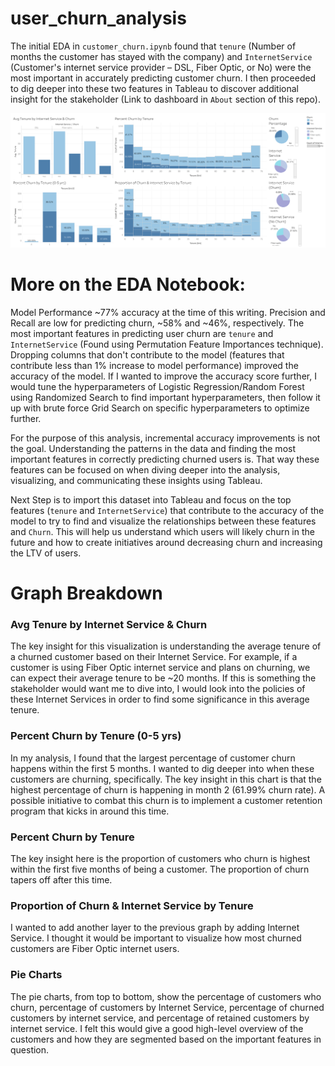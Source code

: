 # user_churn_analysis

The initial EDA in `customer_churn.ipynb` found that `tenure` (Number of months the customer has stayed with the company) and `InternetService` (Customer's internet service provider – DSL, Fiber Optic, or No) were the most important in accurately predicting customer churn. I then proceeded to dig deeper into these two features in Tableau to discover additional insight for the stakeholder (Link to dashboard in `About` section of this repo).

![Dashboard](/assets/dashboard.png?raw=true "Dashboard")

# More on the EDA Notebook:
Model Performance ~77% accuracy at the time of this writing. Precision and Recall are low for predicting churn, ~58% and ~46%, respectively. The most important features in predicting user churn are `tenure` and `InternetService` (Found using Permutation Feature Importances technique). Dropping columns that don't contribute to the model (features that contribute less than 1% increase to model performance) improved the accuracy of the model. If I wanted to improve the accuracy score further, I would tune the hyperparameters of Logistic Regression/Random Forest using Randomized Search to find important hyperparameters, then follow it up with brute force Grid Search on specific hyperparameters to optimize further.

For the purpose of this analysis, incremental accuracy improvements is not the goal. Understanding the patterns in the data and finding the most important features in correctly predicting churned users is. That way these features can be focused on when diving deeper into the analysis, visualizing, and communicating these insights using Tableau.

Next Step is to import this dataset into Tableau and focus on the top features (`tenure` and `InternetService`) that contribute to the accuracy of the model to try to find and visualize the relationships between these features and `Churn`. This will help us understand which users will likely churn in the future and how to create initiatives around decreasing churn and increasing the LTV of users.

# Graph Breakdown

### Avg Tenure by Internet Service & Churn
The key insight for this visualization is understanding the average tenure of a churned customer based on their Internet Service. For example, if a customer is using Fiber Optic internet service and plans on churning, we can expect their average tenure to be ~20 months. If this is something the stakeholder would want me to dive into, I would look into the policies of these Internet Services in order to find some significance in this average tenure. 

### Percent Churn by Tenure (0-5 yrs)
In my analysis, I found that the largest percentage of customer churn happens within the first 5 months. I wanted to dig deeper into when these customers are churning, specifically. The key insight in this chart is that the highest percentage of churn is happening in month 2 (61.99% churn rate). A possible initiative to combat this churn is to implement a customer retention program that kicks in around this time.

### Percent Churn by Tenure
The key insight here is the proportion of customers who churn is highest within the first five months of being a customer. The proportion of churn tapers off after this time. 

### Proportion of Churn & Internet Service by Tenure
I wanted to add another layer to the previous graph by adding Internet Service. I thought it would be important to visualize how most churned customers are Fiber Optic internet users. 

### Pie Charts
The pie charts, from top to bottom, show the percentage of customers who churn, percentage of customers by Internet Service, percentage of churned customers by internet service, and percentage of retained customers by internet service. I felt this would give a good high-level overview of the customers and how they are segmented based on the important features in question.
